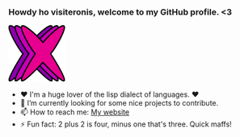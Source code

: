 ### Howdy ho visiteronis, welcome to my GitHub profile. <3

![Logo](Logo112.png  "Logo")

- ❤️ I'm a huge lover of the lisp dialect of languages. ❤️
- 🌱 I’m currently looking for some nice projects to contribute.
- 📫 How to reach me: [My website](https://exodiquas.eu)
- ⚡ Fun fact: 2 plus 2 is four, minus one that's three. Quick maffs!
